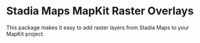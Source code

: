 #  Stadia Maps MapKit Raster Overlays

This package makes it easy to add raster layers from Stadia Maps to your MapKit project.



